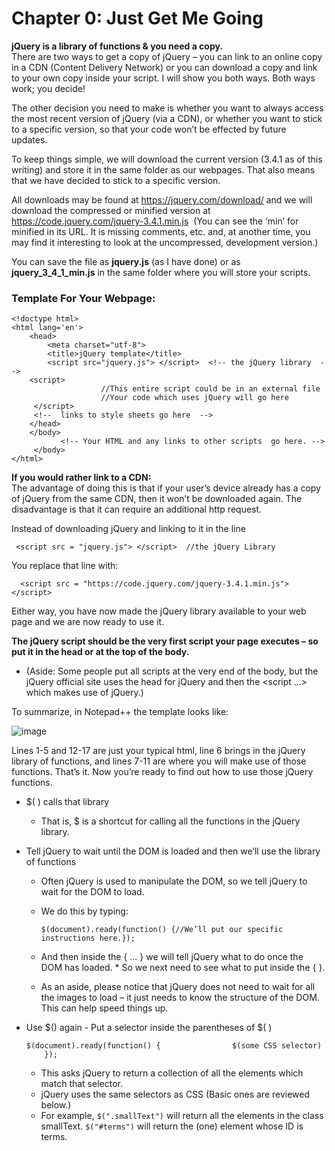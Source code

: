 # Chapter 0: Just Get Me Going

**jQuery is a library of functions & you need a copy.** </br>
There are two ways to get a copy of jQuery – you can link to an online copy in a CDN (Content Delivery Network) or you can download a copy and link to your own copy inside your script. 
I will show you both ways.  Both ways work; you decide!  

The other decision you need to make is whether you want to always access the most recent version of jQuery (via a CDN), or whether you want to stick to a specific version, so that your code won’t be effected by future updates. 

To keep things simple, we will download the current version (3.4.1 as of this writing)  and store it in the same folder as our webpages.  That also means that we have decided to stick to a specific version. 

All downloads may be found at https://jquery.com/download/ and we will download the compressed or minified version  at https://code.jquery.com/jquery-3.4.1.min.js   (You can see the ‘min’ for minified in its URL.   It is missing comments, etc.  and, at another time, you may find it interesting to look at the uncompressed, development version.) 

You can save the file as **jquery.js** (as I have done) or as **jquery_3_4_1_min.js**  in the same folder where you will store your scripts. 


### Template For Your Webpage:

    <!doctype html>
    <html lang='en'>
    	<head>
      	    <meta charset="utf-8">
    	    <title>jQuery template</title>
         	<script src="jquery.js"> </script>  <!-- the jQuery library  -->
    	<script>
    			        //This entire script could be in an external file
    			        //Your code which uses jQuery will go here	
    	 </script>
         <!--  links to style sheets go here  -->
        </head> 
        </body>
               <!-- Your HTML and any links to other scripts  go here. -->
         </body>
    </html> 

**If you would rather link to a CDN:**  
The advantage of doing this is that if your user’s device already has a copy of jQuery from the same CDN, then it won’t be downloaded again. The disadvantage is that it can require an additional http request.

Instead of downloading jQuery and linking to it in the line     

     <script src = "jquery.js"> </script>  //the jQuery Library

You replace that line with: 
           
      <script src = "https://code.jquery.com/jquery-3.4.1.min.js"> </script>

Either way, you have now made the jQuery library available to your web page and we are now ready to use it.


**The jQuery script should be the very first script your page executes – so put it in the head or at the top of the body.**
- (Aside: Some people put all scripts at the very end of the body, but the jQuery official site uses the head for jQuery and then the <script ...> which makes use of jQuery.)

To summarize, in Notepad++ the template looks like:

![image](https://github.com/menzin/About_jQuery/assets/144168274/267af744-3abb-4e8f-8eaa-ddcb3f6f4b7a)

Lines 1-5 and 12-17 are just your typical html, line 6 brings in the jQuery library of functions, and lines 7-11 are where you will make use of those functions. That’s it. Now you’re ready to find out how to use those jQuery functions. 

* $( ) calls that library
   * That is, $ is a shortcut for calling  all the functions in the jQuery library.
  
* Tell jQuery to wait until the DOM is loaded and then we’ll use the library of functions
    * Often jQuery is used to manipulate the DOM, so we tell jQuery to wait for the DOM to load.
    * We do this by typing:

          $(document).ready(function() {//We’ll put our specific instructions here.});

    * And then inside the { ... } we will tell jQuery what to do once the DOM has loaded.
    * So we next need to see what to put inside the { }.
    * As an aside,  please notice that jQuery does not need to wait for all the images to load – it just needs to know the structure of the DOM. This        can help speed things up.
      
* Use $() again - Put a selector inside the parentheses of $( )

      $(document).ready(function() {                $(some CSS selector)        });

    * This asks jQuery to return a collection of all the elements which match that selector.
    * jQuery uses the same selectors as CSS (Basic ones are reviewed below.)
    * For example, `$(".smallText")` will return all the elements in the class smallText. `$("#terms")` will return the (one) element whose ID is             terms.   




